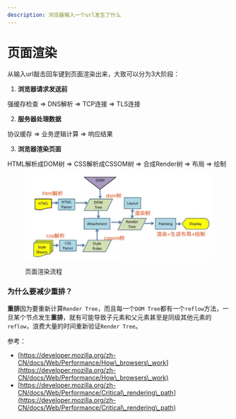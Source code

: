 ```yaml
---
description: 浏览器输入一个url发生了什么
---
```


# 页面渲染

从输入url敲击回车键到页面渲染出来，大致可以分为3大阶段：

1. **浏览器请求发送前**

&#x20;      强缓存检查 => DNS解析 => TCP连接 => TLS连接

2. **服务器处理数据**

&#x20;      协议缓存 => 业务逻辑计算 => 响应结果

3. **浏览器渲染页面**

&#x20;      HTML解析成DOM树 => CSS解析成CSSOM树 => 合成Render树 => 布局 => 绘制&#x20;



<div align="left">

<figure><img src="../../.gitbook/assets/image (1) (1) (1).png" alt=""><figcaption><p>页面渲染流程</p></figcaption></figure>

</div>



### 为什么要减少重排？

**重排**因为要重新计算`Render Tree`，而且每一个`DOM Tree`都有一个`reflow`方法，一旦某个节点发生**重排**，就有可能导致子元素和父元素甚至是同级其他元素的`reflow`，浪费大量的时间重新验证`Render Tree`。







参考：

* [https://developer.mozilla.org/zh-CN/docs/Web/Performance/How\_browsers\_work](https://developer.mozilla.org/zh-CN/docs/Web/Performance/How\_browsers\_work)
* [https://developer.mozilla.org/zh-CN/docs/Web/Performance/Critical\_rendering\_path](https://developer.mozilla.org/zh-CN/docs/Web/Performance/Critical\_rendering\_path)
